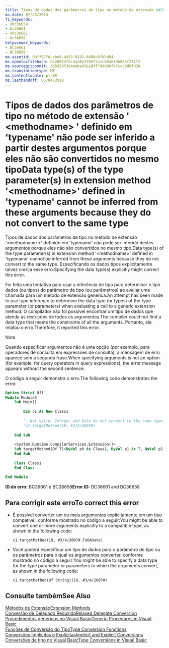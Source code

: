 ```yaml
---
title: Tipos de dados dos parâmetros de tipo no método de extensão &#39; &lt;methodname&gt; &#39; definido em &#39;typename&#39; não pode ser inferido a partir destes argumentos porque eles não são convertidos no mesmo tipo
ms.date: 07/20/2015
f1_keywords:
- vbc36658
- bc36661
- vbc36661
- bc36658
helpviewer_keywords:
- BC36661
- BC36658
ms.assetid: 0bff97fd-cbe9-4433-8192-6498c6fb5d04
ms.openlocfilehash: b4286f4fbc4aa0e2784f7a1cb0a51de83af271f2
ms.sourcegitcommit: 3d5d33f384eeba41b2dff79d096f47ccc8d8f03d
ms.translationtype: MT
ms.contentlocale: pt-BR
ms.lasthandoff: 05/04/2018
---
```

# <a name="data-types-of-the-type-parameters-in-extension-method-39ltmethodnamegt39-defined-in-39typename39-cannot-be-inferred-from-these-arguments-because-they-do-not-convert-to-the-same-type"></a><span data-ttu-id="7afb9-102">Tipos de dados dos parâmetros de tipo no método de extensão &#39; &lt;methodname&gt; &#39; definido em &#39;typename&#39; não pode ser inferido a partir destes argumentos porque eles não são convertidos no mesmo tipo</span><span class="sxs-lookup"><span data-stu-id="7afb9-102">Data type(s) of the type parameter(s) in extension method &#39;&lt;methodname&gt;&#39; defined in &#39;typename&#39; cannot be inferred from these arguments because they do not convert to the same type</span></span>
<span data-ttu-id="7afb9-103">Tipos de dados dos parâmetros de tipo no método de extensão '\<methodname >' definido em 'typename' não pode ser inferido destes argumentos porque eles não são convertidos no mesmo tipo.</span><span class="sxs-lookup"><span data-stu-id="7afb9-103">Data type(s) of the type parameter(s) in extension method '\<methodname>' defined in 'typename' cannot be inferred from these arguments because they do not convert to the same type.</span></span> <span data-ttu-id="7afb9-104">Especificando os dados tipos explicitamente talvez corrija esse erro.</span><span class="sxs-lookup"><span data-stu-id="7afb9-104">Specifying the data type(s) explicitly might correct this error.</span></span>  
  
 <span data-ttu-id="7afb9-105">Foi feita uma tentativa para usar a inferência de tipo para determinar o tipo dados (ou tipos) do parâmetro de tipo (ou parâmetros) ao avaliar uma chamada para um método de extensão genérica.</span><span class="sxs-lookup"><span data-stu-id="7afb9-105">An attempt has been made to use type inference to determine the data type (or types) of the type parameter (or parameters) when evaluating a call to a generic extension method.</span></span> <span data-ttu-id="7afb9-106">O compilador não foi possível encontrar um tipo de dados que atenda às restrições de todos os argumentos.</span><span class="sxs-lookup"><span data-stu-id="7afb9-106">The compiler could not find a data type that meets the constraints of all the arguments.</span></span> <span data-ttu-id="7afb9-107">Portanto, ela relatou o erro.</span><span class="sxs-lookup"><span data-stu-id="7afb9-107">Therefore, it reported this error.</span></span>  
  
> [!NOTE]
>  <span data-ttu-id="7afb9-108">Quando especificar argumentos não é uma opção (por exemplo, para operadores de consulta em expressões de consulta), a mensagem de erro aparece sem a segunda frase.</span><span class="sxs-lookup"><span data-stu-id="7afb9-108">When specifying arguments is not an option (for example, for query operators in query expressions), the error message appears without the second sentence.</span></span>  
  
 <span data-ttu-id="7afb9-109">O código a seguir demonstra o erro.</span><span class="sxs-lookup"><span data-stu-id="7afb9-109">The following code demonstrates the error.</span></span>  
  
```vb  
Option Strict Off  
Module Module3  
    Sub Main()  
  
        Dim c1 As New Class1  
  
        '' Not valid. Integer and Date do not convert to the same type.  
        'c1.targetMethod(19, #3/4/2007#)  
  
    End Sub  
  
    <System.Runtime.CompilerServices.Extension()> _  
    Sub targetMethod(Of T)(ByVal p0 As Class1, ByVal p1 As T, ByVal p2 As T)  
    End Sub  
  
    Class Class1  
    End Class  
  
End Module  
```  
  
 <span data-ttu-id="7afb9-110">**ID do erro:** BC36661 e BC36658</span><span class="sxs-lookup"><span data-stu-id="7afb9-110">**Error ID:** BC36661 and BC36658</span></span>  
  
## <a name="to-correct-this-error"></a><span data-ttu-id="7afb9-111">Para corrigir este erro</span><span class="sxs-lookup"><span data-stu-id="7afb9-111">To correct this error</span></span>  
  
-   <span data-ttu-id="7afb9-112">É possível converter um ou mais argumentos explicitamente em um tipo compatível, conforme mostrado no código a seguir:</span><span class="sxs-lookup"><span data-stu-id="7afb9-112">You might be able to convert one or more arguments explicitly to a compatible type, as shown in the following code:</span></span>  
  
    ```  
    c1.targetMethod(19, #3/4/2007#.ToOADate)  
    ```  
  
-   <span data-ttu-id="7afb9-113">Você poderá especificar um tipo de dados para o parâmetro de tipo ou os parâmetros para o qual os argumentos converter, conforme mostrado no código a seguir:</span><span class="sxs-lookup"><span data-stu-id="7afb9-113">You might be able to specify a data type for the type parameter or parameters to which the arguments convert, as shown in the following code:</span></span>  
  
    ```  
    c1.targetMethod(Of String)(19, #3/4/2007#)  
    ```  
  
## <a name="see-also"></a><span data-ttu-id="7afb9-114">Consulte também</span><span class="sxs-lookup"><span data-stu-id="7afb9-114">See Also</span></span>  
 [<span data-ttu-id="7afb9-115">Métodos de Extensão</span><span class="sxs-lookup"><span data-stu-id="7afb9-115">Extension Methods</span></span>](../../visual-basic/programming-guide/language-features/procedures/extension-methods.md)  
 [<span data-ttu-id="7afb9-116">Conversão de Delegado Reduzida</span><span class="sxs-lookup"><span data-stu-id="7afb9-116">Relaxed Delegate Conversion</span></span>](../../visual-basic/programming-guide/language-features/delegates/relaxed-delegate-conversion.md)  
 [<span data-ttu-id="7afb9-117">Procedimentos genéricos no Visual Basic</span><span class="sxs-lookup"><span data-stu-id="7afb9-117">Generic Procedures in Visual Basic</span></span>](../../visual-basic/programming-guide/language-features/data-types/generic-procedures.md)  
 [<span data-ttu-id="7afb9-118">Funções de Conversão do Tipo</span><span class="sxs-lookup"><span data-stu-id="7afb9-118">Type Conversion Functions</span></span>](../../visual-basic/language-reference/functions/type-conversion-functions.md)  
 [<span data-ttu-id="7afb9-119">Conversões Implícitas e Explícitas</span><span class="sxs-lookup"><span data-stu-id="7afb9-119">Implicit and Explicit Conversions</span></span>](../../visual-basic/programming-guide/language-features/data-types/implicit-and-explicit-conversions.md)  
 [<span data-ttu-id="7afb9-120">Conversões de tipo no Visual Basic</span><span class="sxs-lookup"><span data-stu-id="7afb9-120">Type Conversions in Visual Basic</span></span>](../../visual-basic/programming-guide/language-features/data-types/type-conversions.md)
